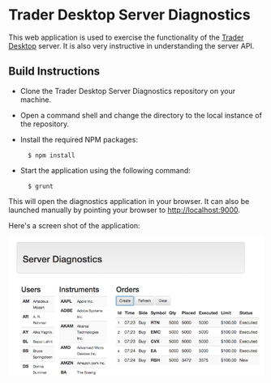 Trader Desktop Server Diagnostics
=================================

This web application is used to exercise the functionality of the [Trader Desktop](https://github.com/archfirst/trader-desktop) server. It is also very instructive in understanding the server API.

Build Instructions
------------------
* Clone the Trader Desktop Server Diagnostics repository on your machine.
* Open a command shell and change the directory to the local instance of the repository.
* Install the required NPM packages:

        $ npm install
* Start the application using the following command:

        $ grunt

This will open the diagnostics application in your browser. It can also be launched manually by pointing your browser to [http://localhost:9000](http://localhost:9000).

Here's a screen shot of the application:

![Screen Shot](assets/screen-shot.png)
